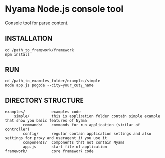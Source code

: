 Nyama Node.js console tool
=====

Console tool for parse content.

INSTALLATION
------------

```
cd /path_to_framework/framework
npm install
```

RUN
---

```
cd /path_to_examples_folder/examples/simple
node app.js pogoda --city=your_cuty_name
```


DIRECTORY STRUCTURE
-------------------

```
examples/            examples code
    simple/          this is application folder contain simple example that show you basic features of Nyama
        commands/    commands for run application (similar of controller)
        config/      regular contain application settings and also settings for proxy and useragent if you use it
        components/  components that not contain Nyama
        app.js       start file of application
framework/           core framework code
```
